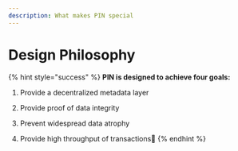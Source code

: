 ```yaml
---
description: What makes PIN special
---
```


# Design Philosophy

{% hint style="success" %}
**PIN is designed to achieve four goals:**

1. Provide a decentralized metadata layer

2. Provide proof of data integrity

3. Prevent widespread data atrophy

4. Provide high throughput of transactions📌 
{% endhint %}

